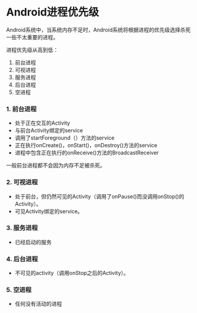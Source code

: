 # Android进程优先级

Android系统中，当系统内存不足时，Android系统将根据进程的优先级选择杀死一些不太重要的进程。

进程优先级从高到低：

1. 前台进程
2. 可视进程
3. 服务进程
4. 后台进程
5. 空进程

### 1. 前台进程

- 处于正在交互的Activity
- 与前台Activity绑定的service
- 调用了startForeground（）方法的service
- 正在执行onCreate()，onStart()，onDestroy()方法的service
- 进程中包含正在执行的onReceive()方法的BroadcastReceiver

一般前台进程都不会因为内存不足被杀死。

### 2. 可视进程

- 处于前台，但仍然可见的Activity（调用了onPause()而没调用onStop()的Activity）。
- 可见Activity绑定的service。

### 3. 服务进程

- 已经启动的服务

### 4. 后台进程

- 不可见的activity（调用onStop之后的Activity）。

### 5. 空进程

- 任何没有活动的进程